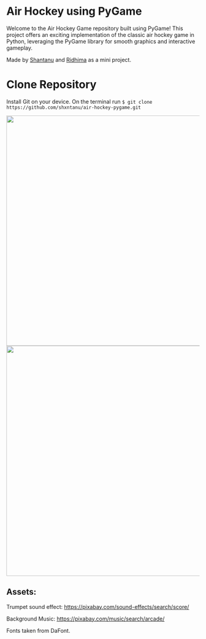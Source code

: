 # Air Hockey using PyGame
Welcome to the Air Hockey Game repository built using PyGame! This project offers an exciting implementation of the classic air hockey game in Python, leveraging the PyGame library for smooth graphics and interactive gameplay.

Made by <a href="https://github.com/shxntanu">Shantanu</a> and <a href="https://github.com/RidhimaSinare">Ridhima</a> as a mini project.

# Clone Repository

Install Git on your device. On the terminal run `$ git clone https://github.com/shxntanu/air-hockey-pygame.git`

<img src="https://github.com/shxntanu/air-hockey-pygame/blob/main/assets/Screenshot%202023-03-31%20at%2011.46.48%20PM.png?raw=true" height=600px>
<img src="https://github.com/shxntanu/air-hockey-pygame/blob/main/assets/Screenshot%202023-03-31%20at%2011.46.58%20PM.png?raw=true" height=600px>


Assets:
---

Trumpet sound effect: https://pixabay.com/sound-effects/search/score/

Background Music: https://pixabay.com/music/search/arcade/

Fonts taken from DaFont.
